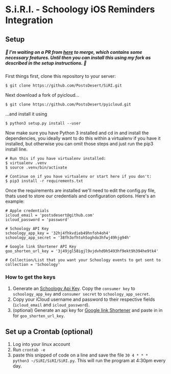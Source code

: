 # S.i.R.I. - Schoology iOS Reminders Integration
## Setup
##### 🚨 I'm waiting on a PR from [here](https://github.com/picklepete/pyicloud/pull/128) to merge, which contains some necessary features. Until then you can install this using my fork as described in the setup instructions. 🚨

First things first, clone this repository to your server:

`$ git clone https://github.com/PostsDesert/SiRI.git`

Next download a fork of pyicloud...

`$ git clone https://github.com/PostsDesert/pyicloud.git`

...and install it using

`$ python3 setup.py install --user`

Now make sure you have Python 3 installed and cd in and install the dependencies, you ideally want to do this within a virtualenv if you have it installed, but otherwise you can omit those steps and just run the pip3 install line.

```
# Run this if you have virtualenv installed:
$ virtualenv .venv
$ source .venv/bin/activate
```

```
# Continue on if you have virtualenv or start here if you don't:
$ pip3 install -r requirements.txt
```
Once the requirements are installed we'll need to edit the config.py file, thats used to store our credentials and configuration options. Here's an example:

```
# Apple credentials
icloud_email = 'postsdesert@github.com'
icloud_password = 'password'

# Schoology API Key
schoology_app_key = '32hj4fhkvdieb49hnfoh4oh4'
schoology_app_secret = '38fh3ofhtoh5oghdo3hfwj49hjg94h'

# Google link Shortener API Key
goo_shorten_url_key = '3j49jgl58igjl9vjdvhd9h5493hf9ekt9h394he9tk4'

# Collection/List that you want your Schoology events to get sent to
collection = 'Schoology'
```
### How to get the keys
1. Generate an [Schoology Api Key](https://app.schoology.com/api). Copy the `consumer key` to `schoology_app_key` and `consumer secret` to `schoology_app_secret`.
2. Copy your iCloud username and password to their respective fields (`icloud_email` and `icloud_password`).
4. (optional) Generate an api key for [Google link Shortener](https://developers.google.com/url-shortener/v1/getting_started) and paste in in for `goo_shorten_url_key`.

## Set up a Crontab (optional)
1. Log into your linux account
2. Run `crontab -e`
3. paste this snipped of code on a line and save the file `30 4 * * * python3 ~/SiRI/SiRI/SiRI.py`. This will run the program at 4:30pm every day.
